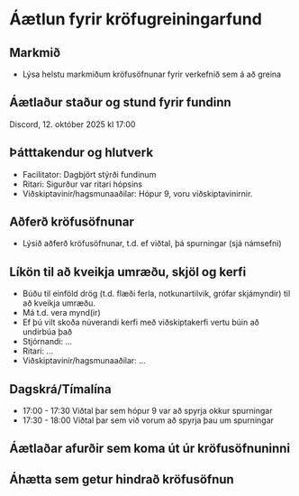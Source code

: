 # Áætlun fyrir kröfugreiningarfund

## Markmið
- Lýsa helstu markmiðum kröfusöfnunar fyrir verkefnið sem á að greina 

## Áætlaður staður og stund fyrir fundinn 

Discord, 12. október 2025 kl 17:00

## Þátttakendur og hlutverk
- Facilitator: Dagbjört stýrði fundinum
- Ritari: Sigurður var ritari hópsins
- Viðskiptavinir/hagsmunaaðilar: Hópur 9, voru viðskiptavinirnir.

## Aðferð kröfusöfnunar
- Lýsið aðferð kröfusöfnunar, t.d. ef viðtal, þá spurningar (sjá námsefni)

## Líkön til að kveikja umræðu, skjöl og kerfi 
- Búðu til einföld drög (t.d. flæði ferla, notkunartilvik, grófar skjámyndir) til að kveikja umræðu. 
- Má t.d. vera mynd(ir) 
- Ef þú vilt skoða núverandi kerfi með viðskiptakerfi vertu búin að undirbúa það 
- Stjórnandi: …
- Ritari: …
- Viðskiptavinir/hagsmunaaðilar: …

## Dagskrá/Tímalína
- 17:00 - 17:30 Viðtal þar sem hópur 9 var að spyrja okkur spurningar
- 17:30 - 18:00 Viðtal þar sem við vorum að spyrja þau um spurningar

## Áætlaðar afurðir sem koma út úr kröfusöfnuninni 

## Áhætta sem getur hindrað kröfusöfnun 

